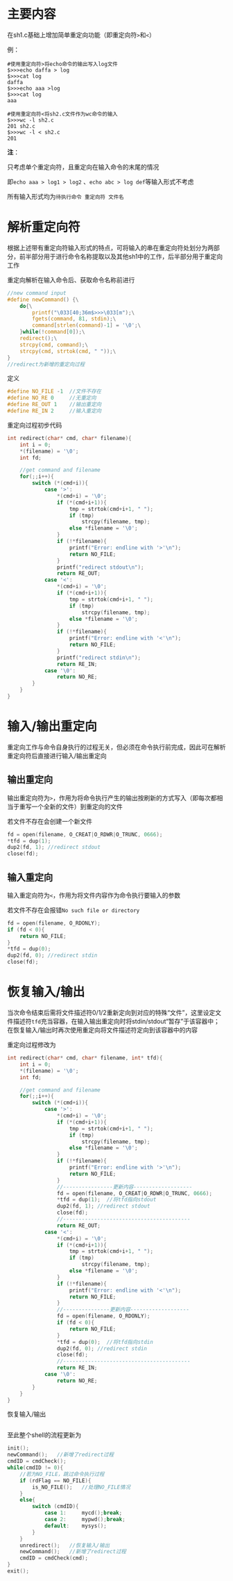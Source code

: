 # 主要内容

在sh1.c基础上增加简单重定向功能（即重定向符`>`和`<`）

例：

```
#使用重定向符>将echo命令的输出写入log文件
$>>>echo daffa > log
$>>>cat log
daffa
$>>>echo aaa >log
$>>>cat log
aaa

#使用重定向符<将sh2.c文件作为wc命令的输入
$>>>wc -l sh2.c
201 sh2.c
$>>>wc -l < sh2.c
201
```

**注**：

只考虑单个重定向符，且重定向在输入命令的末尾的情况

即`echo aaa > log1 > log2`  、`echo abc > log def`等输入形式不考虑

所有输入形式均为`待执行命令 重定向符 文件名`

# 解析重定向符

根据上述带有重定向符输入形式的特点，可将输入的串在重定向符处划分为两部分，前半部分用于进行命令名称提取以及其他sh1中的工作，后半部分用于重定向工作

重定向解析在输入命令后、获取命令名称前进行

```c
//new command input
#define newCommand() {\
    do{\
        printf("\033[40;36m$>>>\033[m");\
        fgets(command, 81, stdin);\
        command[strlen(command)-1] = '\0';\
    }while(!command[0]);\
    redirect();\
    strcpy(cmd, command);\
    strcpy(cmd, strtok(cmd, " "));\
}
//redirect为新增的重定向过程
```
定义

```c
#define NO_FILE -1	//文件不存在
#define NO_RE 0		//无重定向
#define RE_OUT 1	//输出重定向
#define RE_IN 2		//输入重定向
```

重定向过程初步代码


```c
int redirect(char* cmd, char* filename){
    int i = 0;
    *(filename) = '\0';
    int fd;

    //get command and filename
    for(;;i++){
        switch (*(cmd+i)){
            case '>':
                *(cmd+i) = '\0';
                if (*(cmd+i+1)){
                    tmp = strtok(cmd+i+1, " ");
                    if (tmp)
                        strcpy(filename, tmp);
                    else *filename = '\0';
                }
                if (!*filename){
                    printf("Error: endline with '>'\n");
                    return NO_FILE;
                }
                printf("redirect stdout\n");
                return RE_OUT;
            case '<':
                *(cmd+i) = '\0';
                if (*(cmd+i+1)){
                    tmp = strtok(cmd+i+1, " ");
                    if (tmp)
                        strcpy(filename, tmp);
                    else *filename = '\0';
                }
                if (!*filename){
                    printf("Error: endline with '<'\n");
                    return NO_FILE;
                }
    			printf("redirect stdin\n");
                return RE_IN;
            case '\0':
                return NO_RE;
        }
    }
}
```

# 输入/输出重定向

重定向工作与命令自身执行的过程无关，但必须在命令执行前完成，因此可在解析重定向符后直接进行输入/输出重定向

## 输出重定向

输出重定向符为`>`，作用为将命令执行产生的输出按刷新的方式写入（即每次都相当于重写一个全新的文件）到重定向的文件

若文件不存在会创建一个新文件

```c
fd = open(filename, O_CREAT|O_RDWR|O_TRUNC, 0666);
*tfd = dup(1);
dup2(fd, 1); //redirect stdout
close(fd);
```

## 输入重定向

输入重定向符为`<`，作用为将文件内容作为命令执行要输入的参数

若文件不存在会报错`No such file or directory`

```c
fd = open(filename, O_RDONLY);
if (fd < 0){
    return NO_FILE;
}
*tfd = dup(0);
dup2(fd, 0); //redirect stdin
close(fd);
```

# 恢复输入/输出

当次命令结束后需将文件描述符0/1/2重新定向到对应的特殊“文件”，这里设定文件描述符`tfd`充当容器，在输入输出重定向时将stdin/stdout“暂存”于该容器中；在恢复输入/输出时再次使用重定向将文件描述符定向到该容器中的内容

重定向过程修改为

```c
int redirect(char* cmd, char* filename, int* tfd){
    int i = 0;
    *(filename) = '\0';
    int fd;

    //get command and filename
    for(;;i++){
        switch (*(cmd+i)){
            case '>':
                *(cmd+i) = '\0';
                if (*(cmd+i+1)){
                    tmp = strtok(cmd+i+1, " ");
                    if (tmp)
                        strcpy(filename, tmp);
                    else *filename = '\0';
                }
                if (!*filename){
                    printf("Error: endline with '>'\n");
                    return NO_FILE;
                }
                //----------------更新内容-------------------
                fd = open(filename, O_CREAT|O_RDWR|O_TRUNC, 0666);
                *tfd = dup(1);	//将tfd指向stdout
                dup2(fd, 1); //redirect stdout
                close(fd);
                //-----------------------------------------
                return RE_OUT;
            case '<':
                *(cmd+i) = '\0';
                if (*(cmd+i+1)){
                    tmp = strtok(cmd+i+1, " ");
                    if (tmp)
                        strcpy(filename, tmp);
                    else *filename = '\0';
                }
                if (!*filename){
                    printf("Error: endline with '<'\n");
                    return NO_FILE;
                }
                //---------------更新内容-------------------
                fd = open(filename, O_RDONLY);
                if (fd < 0){
                    return NO_FILE;
                }
                *tfd = dup(0);	//将tfd指向stdin
                dup2(fd, 0); //redirect stdin
                close(fd);
                //-----------------------------------------
                return RE_IN;
            case '\0':
                return NO_RE;
        }
    }
}
```

恢复输入/输出

```c

```

至此整个shell的流程更新为

```c
init();
newCommand();	//新增了redirect过程
cmdID = cmdCheck();
while(cmdID != 0){
    //若为NO_FILE，跳过命令执行过程
    if (rdFlag == NO_FILE){
    	is_NO_FILE();	//处理NO_FILE情况
    }
    else{
        switch (cmdID){
            case 1:		mycd();break;
            case 2:		mypwd();break;
            default:	mysys();
        }
    }
    unredirect();	//恢复输入/输出
    newCommand();	//新增了redirect过程
    cmdID = cmdCheck(cmd);
}
exit();
```

